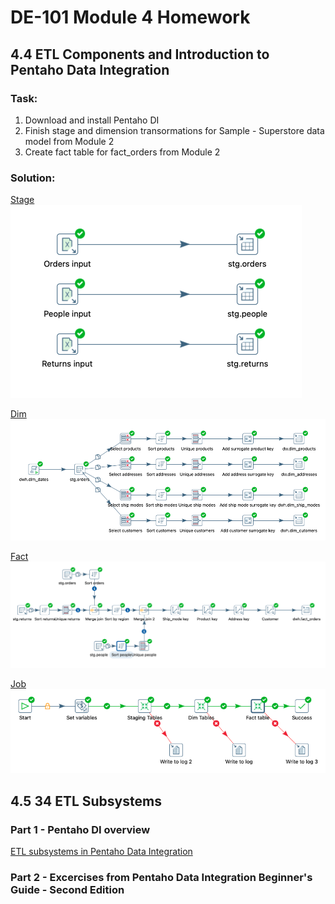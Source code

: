 # DE-101 Module 4 Homework

## 4.4 ETL Components and Introduction to Pentaho Data Integration

### Task:
1. Download and install Pentaho DI
2. Finish stage and dimension transormations for Sample - Superstore data model from Module 2
3. Create fact table for fact_orders from Module 2

### Solution:
[Stage](./4/practice/stage.ktr)
![](./4/practice/images/stage.png)

[Dim](./4/practice/dim.ktr)
![](./4/practice/images/dim.png)

[Fact](./4/practice/fact.ktr)
![](./4/practice/images/fact.png)

[Job](./4/practice/job.kjb)
![](./4/practice/images/job.png)

## 4.5 34 ETL Subsystems

### Part 1 - Pentaho DI overview

[ETL subsystems in Pentaho Data Integration](./5/etl%20subsystems.md)

### Part 2 - Excercises from Pentaho Data Integration Beginner's Guide - Second Edition
